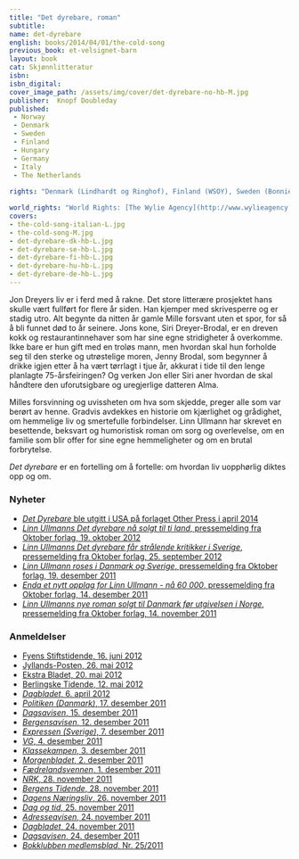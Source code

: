 ```yaml
---
title: "Det dyrebare, roman"
subtitle: 
name: det-dyrebare
english: books/2014/04/01/the-cold-song
previous_book: et-velsignet-barn
layout: book
cat: Skjønnlitteratur
isbn: 
isbn_digital: 
cover_image_path: /assets/img/cover/det-dyrebare-no-hb-M.jpg
publisher:  Knopf Doubleday 
published:
 - Norway
 - Denmark
 - Sweden
 - Finland
 - Hungary
 - Germany
 - Italy
 - The Netherlands
 
rights: "Denmark (Lindhardt og Ringhof), Finland (WSOY), Sweden (Bonniers), France (Actes Sud), Spain (Galaxia Gutenberg), Netherlands (De Bezige Bij Antwerpen), Hungary (Scolar Kiadó), Germany (Luchterhand), Italy (Guanda), Estonia (Eesti Raamat), USA (Other Press), Lithuania (Gimtasis Zodis), Romania (Editura All)"

world_rights: "World Rights: [The Wylie Agency](http://www.wylieagency.com/)"
covers:
- the-cold-song-italian-L.jpg
- the-cold-song-M.jpg
- det-dyrebare-dk-hb-L.jpg
- det-dyrebare-se-hb-L.jpg
- det-dyrebare-fi-hb-L.jpg
- det-dyrebare-hu-hb-L.jpg
- det-dyrebare-de-hb-L.jpg
---
```

Jon Dreyers liv er i ferd med å rakne. Det store litterære prosjektet hans skulle vært fullført for flere år siden. Han kjemper med skrivesperre og er stadig utro. Alt begynte da nitten år gamle Mille forsvant uten et spor, for så å bli funnet død to år seinere. Jons kone, Siri Dreyer-Brodal, er en dreven kokk og restaurant­innehaver som har sine egne stridigheter å overkomme. Ikke bare er hun gift med en troløs mann, men hvordan skal hun forholde seg til den sterke og utrøstelige moren, Jenny Brodal, som begynner å drikke igjen etter å ha vært tørrlagt i tjue år, akkurat i tide til den lenge planlagte 75-årsfeiringen? Og verken Jon eller Siri aner hvordan de skal håndtere den uforutsigbare og uregjerlige datteren Alma.

Milles forsvinning og uvissheten om hva som skjedde, preger alle som var berørt av henne. Gradvis avdekkes en historie om kjærlighet og grådighet, om hemmelige liv og smertefulle forbindelser. Linn Ullmann har skrevet en besettende, beksvart og humoristisk roman om sorg og overlevelse, om en familie som blir offer for sine egne hemmeligheter og om en brutal forbrytelse.

*Det dyrebare* er en fortelling om å fortelle: om hvordan liv uopphørlig diktes opp og om.

### Nyheter

- [*Det Dyrebare* ble utgitt i USA på forlaget Other Press i april 2014](http://www.oktober.no/Forsidenyheter/Glitrende-omtale-av-Linn-Ullmanns-Det-dyrebare-i-The-New-York-Times)
- [*Linn Ullmanns Det dyrebare nå solgt til ti land*, pressemelding fra Oktober forlag, 19. oktober 2012](http://oktober.no/Forsidenyheter/Linn-Ullmanns-Det-dyrebare-naa-ti-land)
- [*Linn Ullmanns Det dyrebare får strålende kritikker i Sverige*, pressemelding fra Oktober forlag, 25. september 2012](http://oktober.no/Nyheter/Linn-Ullmanns-Det-dyrebare-straalende-kritikker-i-Sverige)  
- [*Linn Ullmann roses i Danmark og Sverige*, pressemelding fra Oktober forlag, 19. desember 2011](http://oktober.no/nor/forsidenyheter/linn_ullmann_roses_i_danmark_og_sverige)  
- [*Enda et nytt opplag for Linn Ullmann - nå 60 000*, pressemelding fra Oktober forlag, 14. desember 2011](http://oktober.no/nor/forsidenyheter/enda_et_nytt_opplag_for_linn_ullmann_naa_60_000)  
- [*Linn Ullmanns nye roman solgt til Danmark før utgivelsen i Norge*, pressemelding fra Oktober forlag, 14. november 2011](http://www.oktober.no/nor/forsidenyheter/linn_ullmanns_nye_roman_solgt_til_danmark_foer_utgivelsen_i_norge)  


### Anmeldelser

- [Fyens Stiftstidende, 16. juni 2012](/assets/files/Fyens-Stiftstidende-16-06-2012.pdf)  
- [Jyllands-Posten, 26. mai 2012](/assets/files/Jyllands-Posten-26-05-2012.pdf)  
- [Ekstra Bladet, 20. mai 2012](/assets/files/Ekstra-Bladet-20-05-2012.pdf)  
- [Berlingske Tidende, 12. mai 2012](/assets/files/Berlingske-Tidende-12-05-2012.pdf)  
- [*Dagbladet*, 6. april 2012](http://www.dagbladet.no/2012/04/06/kultur/litteratur/bok/linn_ullmann/camilla_lckberg/20980206/)  
- [*Politiken (Danmark)*, 17. desember 2011](/assets/files/Politiken-DK-17-12-2011.pdf)  
- [*Dagsavisen*, 15. desember 2011](/assets/files/Dagsavisen-15-12-2011.pdf)  
- [*Bergensavisen*, 12. desember 2011](/assets/files/Bergensavisen-12-12-2011.pdf)  
- [*Expressen (Sverige)*, 7. desember 2011](http://kvp.expressen.se/1.2644394)  
- [*VG*, 4. desember 2011](/assets/files/VG-04-12-2011.pdf)  
- [*Klassekampen*, 3. desember 2011](/assets/files/Klassekampen-03-12-2011.pdf)  
- [*Morgenbladet*, 2. desember 2011](/assets/files/Morgenbladet-02-12-2011.pdf)  
- [*Fædrelandsvennen*, 1. desember 2011](Faedrelandsvennen-01-12-2011.pdf)  
- [*NRK*, 28. november 2011](http://www.nrk.no/nyheter/kultur/litteratur/1.7894063)  
- [*Bergens Tidende*, 28. november 2011](/assets/files/BT-28-11-2011.pdf)  
- [*Dagens Næringsliv*, 26. november 2011](/assets/files/Dagens-Naeringsliv-26-11-2011.pdf)  
- [*Dag og tid*, 25. november 2011](/assets/files/Dag-og-tid-25-11-2011.pdf)  
- [*Adresseavisen*, 24. november 2011](/assets/files/Adresseavisen-24-11-2011.pdf)  
- [*Dagbladet*, 24. november 2011](/assets/files/Dagbladet-24-11-2011.pdf)  
- [*Dagsavisen*, 24. desember 2011](/assets/files/Dagsavisen-24-11-2011.pdf)  
- [*Bokklubben medlemsblad*, Nr. 25/2011](/assets/files/Bokklubben-presentasjon-2011.pdf)  


